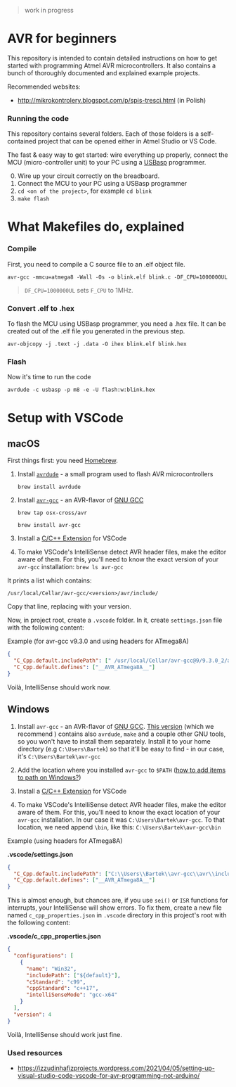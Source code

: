 > work in progress

# AVR for beginners

This repository is intended to contain detailed instructions on how to
get started with programming Atmel AVR microcontrollers. It also contains
a bunch of thoroughly documented and explained example projects.

Recommended websites:

- http://mikrokontrolery.blogspot.com/p/spis-tresci.html (in Polish)

### Running the code

This repository contains several folders. Each of those folders is
a self-contained project that can be opened either in Atmel Studio
or VS Code.

The fast & easy way to get started: wire everything up properly, connect
the MCU (micro-controller unit) to your PC using a [USBasp](https://www.fischl.de/usbasp) programmer.

0. Wire up your circuit correctly on the breadboard.
1. Connect the MCU to your PC using a USBasp programmer
2. `cd <on of the project>`, for example `cd blink`
3. `make flash`

# What Makefiles do, explained

### Compile

First, you need to compile a C source file to an .elf object file.

`avr-gcc -mmcu=atmega8 -Wall -Os -o blink.elf blink.c -DF_CPU=1000000UL `

> `DF_CPU=1000000UL` sets `F_CPU` to 1MHz.

### Convert .elf to .hex

To flash the MCU using USBasp programmer, you need a .hex file. It can be
created out of the .elf file you generated in the previous step.

`avr-objcopy -j .text -j .data -O ihex blink.elf blink.hex`

### Flash

Now it's time to run the code

`avrdude -c usbasp -p m8 -e -U flash:w:blink.hex`

# Setup with VSCode

## macOS

First things first: you need [Homebrew](https://brew.sh).

1. Install [`avrdude`](https://www.nongnu.org/avrdude) - a small program used to flash AVR microcontrollers

   `brew install avrdude`

2. Install [`avr-gcc`](https://gcc.gnu.org/wiki/avr-gcc) - an AVR-flavor of [GNU GCC](https://gcc.gnu.org)

   `brew tap osx-cross/avr`

   `brew install avr-gcc`

3. Install a [C/C++ Extension](https://marketplace.visualstudio.com/items?itemName=ms-vscode.cpptools) for VSCode

4. To make VSCode's IntelliSense detect AVR header files, make the editor aware of them.
   For this, you'll need to know the exact version of your `avr-gcc` installation:
   `brew ls avr-gcc`

It prints a list which contains:

```
/usr/local/Cellar/avr-gcc/<version>/avr/include/
```

Copy that line, replacing <version> with your version.

Now, in project root, create a `.vscode` folder. In it, create `settings.json`
file with the following content:

Example (for avr-gcc v9.3.0 and using headers for ATmega8A)

```json
{
  "C_Cpp.default.includePath": [" /usr/local/Cellar/avr-gcc@9/9.3.0_2/avr/include/"],
  "C_Cpp.default.defines": ["__AVR_ATmega8A__"]
}
```

Voilà, IntelliSense should work now.

## Windows

1. Install `avr-gcc` - an AVR-flavor of [GNU GCC](https://gcc.gnu.org).
   [This version](https://blog.zakkemble.net/avr-gcc-builds) (which we recommend ) contains
   also `avrdude`, `make` and a couple other GNU tools, so you won't have to install them
   separately. Install it to your home directory (e.g `C:\Users\Bartek`) so that it'll be easy
   to find - in our case, it's `C:\Users\Bartek\avr-gcc`

2. Add the location where you installed `avr-gcc` to `$PATH` ([how to add items to path on Windows?](https://helpdeskgeek.com/windows-10/add-windows-path-environment-variable))

3. Install a [C/C++ Extension](https://marketplace.visualstudio.com/items?itemName=ms-vscode.cpptools) for VSCode

4. To make VSCode's IntelliSense detect AVR header files, make the editor aware of them.
   For this, you'll need to know the exact location of your `avr-gcc` installation. In our case
   it was `C:\Users\Bartek\avr-gcc`. To that location, we need append `\bin`, like
   this: `C:\Users\Bartek\avr-gcc\bin`

Example (using headers for ATmega8A)

**.vscode/settings.json**

```json
{
  "C_Cpp.default.includePath": ["C:\\Users\\Bartek\\avr-gcc\\avr\\include"],
  "C_Cpp.default.defines": ["__AVR_ATmega8A__"]
}
```

This is almost enough, but chances are, if you use `sei()` or `ISR` functions for interrupts,
your IntelliSense will show errors. To fix them, create a new file named `c_cpp_properties.json`
in `.vscode` directory in this project's root with the following content:

**.vscode/c_cpp_properties.json**

```json
{
  "configurations": [
    {
      "name": "Win32",
      "includePath": ["${default}"],
      "cStandard": "c99",
      "cppStandard": "c++17",
      "intelliSenseMode": "gcc-x64"
    }
  ],
  "version": 4
}
```

Voilà, IntelliSense should work just fine.

### Used resources

- https://izzudinhafizprojects.wordpress.com/2021/04/05/setting-up-visual-studio-code-vscode-for-avr-programming-not-arduino/
